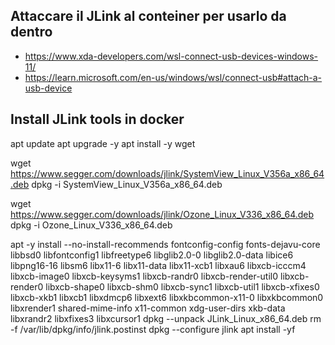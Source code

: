## Attaccare il JLink al conteiner per usarlo da dentro

- https://www.xda-developers.com/wsl-connect-usb-devices-windows-11/
- https://learn.microsoft.com/en-us/windows/wsl/connect-usb#attach-a-usb-device

## Install JLink tools in docker
apt update
apt upgrade -y
apt install -y wget

wget https://www.segger.com/downloads/jlink/SystemView_Linux_V356a_x86_64.deb
dpkg -i SystemView_Linux_V356a_x86_64.deb

wget https://www.segger.com/downloads/jlink/Ozone_Linux_V336_x86_64.deb
dpkg -i Ozone_Linux_V336_x86_64.deb

apt -y install --no-install-recommends fontconfig-config fonts-dejavu-core libbsd0 libfontconfig1 libfreetype6 libglib2.0-0 libglib2.0-data libice6 libpng16-16 libsm6 libx11-6 libx11-data libx11-xcb1 libxau6 libxcb-icccm4 libxcb-image0 libxcb-keysyms1 libxcb-randr0 libxcb-render-util0 libxcb-render0 libxcb-shape0 libxcb-shm0 libxcb-sync1 libxcb-util1 libxcb-xfixes0 libxcb-xkb1 libxcb1 libxdmcp6 libxext6 libxkbcommon-x11-0 libxkbcommon0 libxrender1 shared-mime-info x11-common xdg-user-dirs xkb-data libxrandr2 libxfixes3 libxcursor1
dpkg --unpack JLink_Linux_x86_64.deb
rm -f /var/lib/dpkg/info/jlink.postinst
dpkg --configure jlink
apt install -yf
